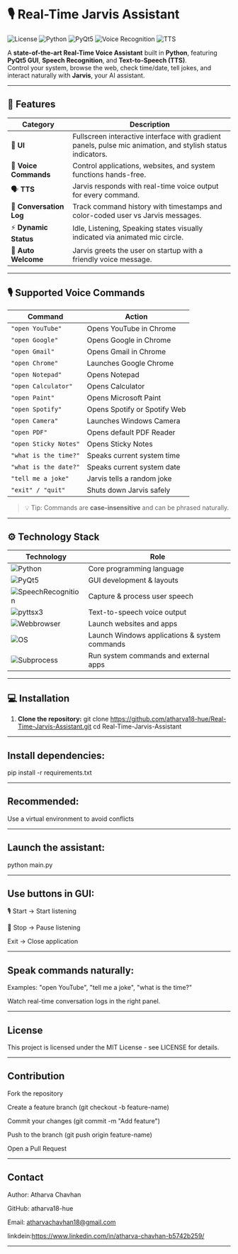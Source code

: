 # 🎙️ Real-Time Jarvis Assistant

![License](https://img.shields.io/badge/License-MIT-green?style=for-the-badge)
![Python](https://img.shields.io/badge/Python-3.x-blue?style=for-the-badge)
![PyQt5](https://img.shields.io/badge/PyQt5-GUI-orange?style=for-the-badge)
![Voice Recognition](https://img.shields.io/badge/Voice-Recognition-red?style=for-the-badge)
![TTS](https://img.shields.io/badge/Text-to-Speech-green?style=for-the-badge)

A **state-of-the-art Real-Time Voice Assistant** built in **Python**, featuring **PyQt5 GUI**, **Speech Recognition**, and **Text-to-Speech (TTS)**.  
Control your system, browse the web, check time/date, tell jokes, and interact naturally with **Jarvis**, your AI assistant.  

---

## 🌟 Features

| Category | Description |
|----------|-------------|
| 🎨 **UI** | Fullscreen interactive interface with gradient panels, pulse mic animation, and stylish status indicators. |
| 🎤 **Voice Commands** | Control applications, websites, and system functions hands-free. |
| 🗣️ **TTS** | Jarvis responds with real-time voice output for every command. |
| 📝 **Conversation Log** | Track command history with timestamps and color-coded user vs Jarvis messages. |
| ⚡ **Dynamic Status** | Idle, Listening, Speaking states visually indicated via animated mic circle. |
| 🎯 **Auto Welcome** | Jarvis greets the user on startup with a friendly voice message. |

---

## 🎙️ Supported Voice Commands

| Command | Action |
|---------|-------|
| `"open YouTube"` | Opens YouTube in Chrome |
| `"open Google"` | Opens Google in Chrome |
| `"open Gmail"` | Opens Gmail in Chrome |
| `"open Chrome"` | Launches Google Chrome |
| `"open Notepad"` | Opens Notepad |
| `"open Calculator"` | Opens Calculator |
| `"open Paint"` | Opens Microsoft Paint |
| `"open Spotify"` | Opens Spotify or Spotify Web |
| `"open Camera"` | Launches Windows Camera |
| `"open PDF"` | Opens default PDF Reader |
| `"open Sticky Notes"` | Opens Sticky Notes |
| `"what is the time?"` | Speaks current system time |
| `"what is the date?"` | Speaks current system date |
| `"tell me a joke"` | Jarvis tells a random joke |
| `"exit" / "quit"` | Shuts down Jarvis safely |

> 💡 Tip: Commands are **case-insensitive** and can be phrased naturally.

---

## ⚙️ Technology Stack

| Technology | Role |
|------------|------|
| ![Python](https://img.shields.io/badge/Python-3.x-blue?style=flat-square) | Core programming language |
| ![PyQt5](https://img.shields.io/badge/PyQt5-GUI-orange?style=flat-square) | GUI development & layouts |
| ![SpeechRecognition](https://img.shields.io/badge/SpeechRecognition-Voice-red?style=flat-square) | Capture & process user speech |
| ![pyttsx3](https://img.shields.io/badge/pyttsx3-TTS-green?style=flat-square) | Text-to-speech voice output |
| ![Webbrowser](https://img.shields.io/badge/Webbrowser-Integration-lightgrey?style=flat-square) | Launch websites and apps |
| ![OS](https://img.shields.io/badge/OS-Integration-yellow?style=flat-square) | Launch Windows applications & system commands |
| ![Subprocess](https://img.shields.io/badge/Subprocess-Control-red?style=flat-square) | Run system commands and external apps |

---

## 💻 Installation

1. **Clone the repository:**
git clone https://github.com/atharva18-hue/Real-Time-Jarvis-Assistant.git
cd Real-Time-Jarvis-Assistant
-------------------------------------------------

## Install dependencies:
pip install -r requirements.txt

-----------------------------------------------------------------------------------
## Recommended: 
Use a virtual environment to avoid conflicts

------------------------------------------------------
## Launch the assistant:
python main.py

-----------------------------------------------
## Use buttons in GUI:

🎙️ Start → Start listening

🛑 Stop → Pause listening

Exit → Close application

--------------------------------------------
## Speak commands naturally:

Examples: "open YouTube", "tell me a joke", "what is the time?"

Watch real-time conversation logs in the right panel.

--------------------------------------------------
## License
This project is licensed under the MIT License - see LICENSE for details.

-------------------------------------------------

## Contribution
Fork the repository

Create a feature branch (git checkout -b feature-name)

Commit your changes (git commit -m "Add feature")

Push to the branch (git push origin feature-name)

Open a Pull Request

--------------------------------------------

## Contact
Author: Atharva Chavhan

GitHub: atharva18-hue

Email: atharvachavhan18@gmail.com

linkdein:https://www.linkedin.com/in/atharva-chavhan-b5742b259/

--------------------------------------------
